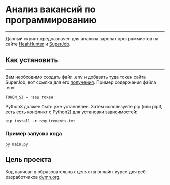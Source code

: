 # Анализ вакансий по программированию

____

Данный скрипт предназначен для анализа зарплат
программистов на сайте [HeahHunter](https://hh.ru/) 
и [SuperJob](https://www.superjob.ru/).

## Как установить
_____
Вам необходимо создать файл .env и добавить туда 
токен сайта SuperJob, вот ссылка для его [получения](https://api.superjob.ru/).
Пример содержания файла .env:
````
TOKEN_SJ = 'ваш токен'
````

Python3 должен быть уже установлен. Затем используйте pip (или pip3, есть есть конфликт с Python2) для установки зависимостей:
````
pip install -r requirements.txt
````

### Пример запуска кода

````
py main.py
````

## Цель проекта
Код написан в образовательных целях на онлайн-курсе для веб-разработчиков [dvmn.org](https://dvmn.org/).
